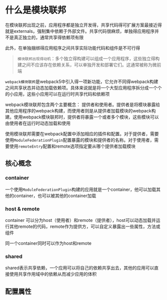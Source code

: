 
# 什么是模块联邦

在模块联邦出现之前，应用程序都是独立开发得，共享代码得可扩展方案最接近得就是externals，强制集中依赖于外部文件。共享代码很麻烦，单独得应用程序并不是真正独立的，通常共享得依赖项有限

此外，在单独捆绑得应用程序之间共享实际功能代码和组件是不可行得

> `模块联邦出现得动机`：多个独立得构建可以组成一个应用程序，这些独立得构建之间不应该存在依赖关系，可以单独开发和部署它们。这通常被称为微前端

`webpack模块联邦`是webpack5中引入得一项新功能，它允许不同得webpack构建之间共享状态并动态加载依赖项。具体来说就是将一个大型应用程序拆分成一个个的小应用，这些小应用可以在运行时共享代码和依赖项

webpack模块联邦包含两个主要概念： 提供者和使用者。提供者是将模块暴露给其他应用程序的webpack构建，而使用者则是从提供者加载模块的webpack构建。使用webpack模块联邦时，提供者将暴露一个或者多个模块，这些模块可以由使用者在运行时动态加载和使用

使用模块联邦需要在webpack配置中添加相应的插件和配置。对于提供者，需要使用`ModuleFederationPlugin`配置暴露的模块和提供者的名称。对于使用者，需要使用`remoteEntry`配置和remote选项指定要从哪个提供者加载模块

## 核心概念

### container

一个使用`ModuleFederationPlugin`构建的应用就是一个container，他可以加载其他的container，也可以被其他的container加载

### host & remote

container 可以分为host（使用者）和remote（提供者），host可以动态加载并运行其他remote的代码，remote作为提供方，可以自定义暴露出一些属性，方法或组件

同一个container同时可以作为host和remote

### shared

shared表示共享依赖，一个应用可以将自己的依赖共享出去，其他的应用可以直接使用共享作用域中的依赖从而减少应用的体积

## 配置属性